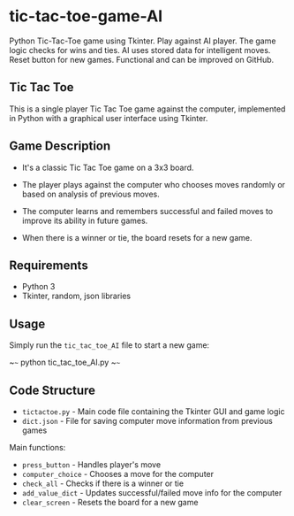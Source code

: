 # tic-tac-toe-game-AI
Python Tic-Tac-Toe game using Tkinter. Play against AI player. The game logic checks for wins and ties. AI uses stored data for intelligent moves. Reset button for new games. Functional and can be improved on GitHub.

## Tic Tac Toe

This is a single player Tic Tac Toe game against the computer, implemented in Python with a graphical user interface using Tkinter.

## Game Description

- It's a classic Tic Tac Toe game on a 3x3 board. 

- The player plays against the computer who chooses moves randomly or based on analysis of previous moves.

- The computer learns and remembers successful and failed moves to improve its ability in future games.

- When there is a winner or tie, the board resets for a new game.

## Requirements

- Python 3
- Tkinter, random, json libraries

## Usage

Simply run the `tic_tac_toe_AI` file to start a new game:


~`~`
python tic_tac_toe_AI.py
~`~` 



## Code Structure

- `tictactoe.py` - Main code file containing the Tkinter GUI and game logic
- `dict.json` - File for saving computer move information from previous games

Main functions:

- `press_button` - Handles player's move
- `computer_choice` - Chooses a move for the computer  
- `check_all` - Checks if there is a winner or tie
- `add_value_dict` - Updates successful/failed move info for the computer
- `clear_screen` - Resets the board for a new game
